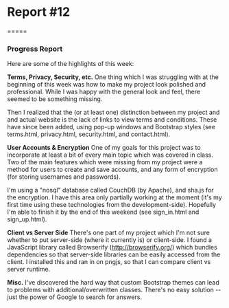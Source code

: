 # Report #12
=====

### **Progress Report**
Here are some of the highlights of this week:

**Terms, Privacy, Security, etc.**
One thing which I was struggling with at the beginning of this week was how
to make my project look polished and professional.  While I was happy with
the general look and feel, there seemed to be something missing.

Then I realized that the (or at least one) distinction between my project and
and actual website is the lack of links to view terms and conditions.  These
have since been added, using pop-up windows and Bootstrap styles (see
terms.html, privacy.html, security.html, and contact.html).

**User Accounts & Encryption**
One of my goals for this project was to incorporate at least a bit of every
main topic which was covered in class.  Two of the main features which were
missing from my project were a method for users to create and save accounts,
and any form of encryption (for storing usernames and passwords).

I'm using a "nosql" database called CouchDB (by Apache), and sha.js for the
encryption. I have this area only partially working at the moment (it's my
first time using these technologies from the development-side).  Hopefully
I'm able to finish it by the end of this weekend (see sign_in.html and
sign_up.html).

**Client vs Server Side**
There's one part of my project which I'm not sure whether to put server-side
(where it currently is) or client-side.  I found a JavaScript library called
Browserify (http://browserify.org/) which bundles dependencies so that
server-side libraries can be easily accessed from the client.  I installed
this and ran in on pngjs, so that I can compare client vs server runtime.

**Misc.**
I've discovered the hard way that custom Bootstrap themes can lead to problems
with additional/overwritten classes.  There's no easy solution -- just the
power of Google to search for answers.

